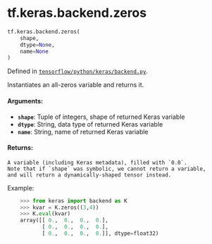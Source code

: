 <div itemscope itemtype="http://developers.google.com/ReferenceObject">
<meta itemprop="name" content="tf.keras.backend.zeros" />
</div>

# tf.keras.backend.zeros

``` python
tf.keras.backend.zeros(
    shape,
    dtype=None,
    name=None
)
```



Defined in [`tensorflow/python/keras/backend.py`](https://www.tensorflow.org/code/tensorflow/python/keras/backend.py).

Instantiates an all-zeros variable and returns it.

#### Arguments:

* <b>`shape`</b>: Tuple of integers, shape of returned Keras variable
* <b>`dtype`</b>: String, data type of returned Keras variable
* <b>`name`</b>: String, name of returned Keras variable


#### Returns:

    A variable (including Keras metadata), filled with `0.0`.
    Note that if `shape` was symbolic, we cannot return a variable,
    and will return a dynamically-shaped tensor instead.

Example:
```python
    >>> from keras import backend as K
    >>> kvar = K.zeros((3,4))
    >>> K.eval(kvar)
    array([[ 0.,  0.,  0.,  0.],
           [ 0.,  0.,  0.,  0.],
           [ 0.,  0.,  0.,  0.]], dtype=float32)
```